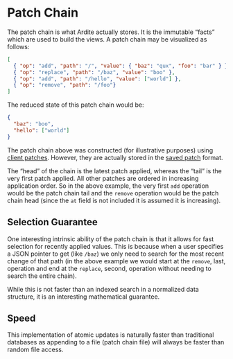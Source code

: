 # Patch Chain
The patch chain is what Ardite actually stores. It is the immutable “facts” which are used to build the views. A patch chain may be visualized as follows:

```json
[
  { "op": "add", "path": "/", "value": { "baz": "qux", "foo": "bar" } },
  { "op": "replace", "path": "/baz", "value": "boo" },
  { "op": "add", "path": "/hello", "value": ["world"] },
  { "op": "remove", "path": "/foo"}
]
```

The reduced state of this patch chain would be:

```json
{
  "baz": "boo",
  "hello": ["world"]
}
```

The patch chain above was constructed (for illustrative purposes) using [client patches](patch#client-patches). However, they are actually stored in the [saved patch](path#saved-patches) format.

The “head” of the chain is the latest patch applied, whereas the “tail” is the very first patch applied. All other patches are ordered in increasing application order. So in the above example, the very first `add` operation would be the patch chain tail and the `remove` operation would be the patch chain head (since the `at` field is not included it is assumed it is increasing).

## Selection Guarantee
One interesting intrinsic ability of the patch chain is that it allows for fast selection for recently applied values. This is because when a user specifies a JSON pointer to get (like `/baz`) we only need to search for the most recent change of that path (in the above example we would start at the `remove`, last, operation and end at the `replace`, second, operation without needing to search the entire chain).

While this is not faster than an indexed search in a normalized data structure, it is an interesting mathematical guarantee.

## Speed
This implementation of atomic updates is naturally faster than traditional databases as appending to a file (patch chain file) will always be faster than random file access.
